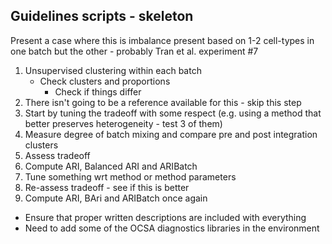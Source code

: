 ## Guidelines scripts - skeleton

Present a case where this is imbalance present
based on 1-2 cell-types in one batch but the 
other - probably Tran et al. experiment #7

1. Unsupervised clustering within each batch 
    - Check clusters and proportions 
        - Check if things differ
2. There isn't going to be a reference available for this - skip this step 
3. Start by tuning the tradeoff with some respect (e.g. using a method that better preserves heterogeneity - test 3 of them)
4. Measure degree of batch mixing and compare pre and post integration clusters
5. Assess tradeoff 
6. Compute ARI, Balanced ARI and ARIBatch 
7. Tune something wrt method or method parameters
8. Re-assess tradeoff - see if this is better 
9. Compute ARI, BAri and ARIBatch once again

- Ensure that proper written descriptions are included with everything 
- Need to add some of the OCSA diagnostics libraries in the environment 
